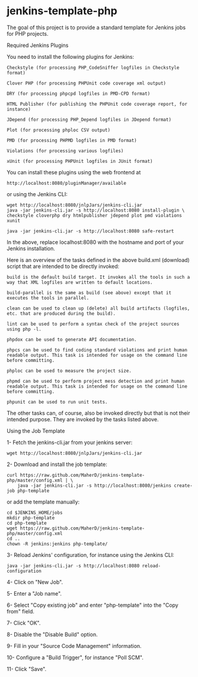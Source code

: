 jenkins-template-php
====================
The goal of this project is to provide a standard template for Jenkins jobs for PHP projects.

Required Jenkins Plugins

You need to install the following plugins for Jenkins:

    Checkstyle (for processing PHP_CodeSniffer logfiles in Checkstyle format)

    Clover PHP (for processing PHPUnit code coverage xml output)

    DRY (for processing phpcpd logfiles in PMD-CPD format)

    HTML Publisher (for publishing the PHPUnit code coverage report, for instance)

    JDepend (for processing PHP_Depend logfiles in JDepend format)

    Plot (for processing phploc CSV output)

    PMD (for processing PHPMD logfiles in PMD format)

    Violations (for processing various logfiles)

    xUnit (for processing PHPUnit logfiles in JUnit format)

You can install these plugins using the web frontend at

    http://localhost:8080/pluginManager/available

or using the Jenkins CLI:

    wget http://localhost:8080/jnlpJars/jenkins-cli.jar
    java -jar jenkins-cli.jar -s http://localhost:8080 install-plugin \
    checkstyle cloverphp dry htmlpublisher jdepend plot pmd violations xunit

    java -jar jenkins-cli.jar -s http://localhost:8080 safe-restart

In the above, replace localhost:8080 with the hostname and port of your Jenkins installation.

Here is an overview of the tasks defined in the above build.xml (download) script that are intended to be directly invoked:

    build is the default build target. It invokes all the tools in such a way that XML logfiles are written to default locations.

    build-parallel is the same as build (see above) except that it executes the tools in parallel.

    clean can be used to clean up (delete) all build artifacts (logfiles, etc. that are produced during the build).

    lint can be used to perform a syntax check of the project sources using php -l.

    phpdox can be used to generate API documentation.

    phpcs can be used to find coding standard violations and print human readable output. This task is intended for usage on the command line before committing.

    phploc can be used to measure the project size.

    phpmd can be used to perform project mess detection and print human readable output. This task is intended for usage on the command line before committing.

    phpunit can be used to run unit tests.

The other tasks can, of course, also be invoked directly but that is not their intended purpose. They are invoked by the tasks listed above.

Using the Job Template

1- Fetch the jenkins-cli.jar from your jenkins server:

    wget http://localhost:8080/jnlpJars/jenkins-cli.jar

2- Download and install the job template:

    curl https://raw.github.com/MaherD/jenkins-template-php/master/config.xml | \
        java -jar jenkins-cli.jar -s http://localhost:8080/jenkins create-job php-template

or add the template manually:

    cd $JENKINS_HOME/jobs
    mkdir php-template
    cd php-template
    wget https://raw.github.com/MaherD/jenkins-template-php/master/config.xml
    cd ..
    chown -R jenkins:jenkins php-template/

3- Reload Jenkins' configuration, for instance using the Jenkins CLI:

    java -jar jenkins-cli.jar -s http://localhost:8080 reload-configuration

4- Click on "New Job".

5- Enter a "Job name".

6- Select "Copy existing job" and enter "php-template" into the "Copy from" field.

7- Click "OK".

8- Disable the "Disable Build" option.

9- Fill in your "Source Code Management" information.

10- Configure a "Build Trigger", for instance "Poll SCM".

11- Click "Save".


